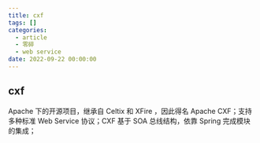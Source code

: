 ```yaml
---
title: cxf
tags: []
categories:
  - article
  - 零碎
  - web service
date: 2022-09-22 00:00:00
---
```


## cxf

Apache 下的开源项目，继承自 Celtix 和 XFire ，因此得名 Apache CXF；支持多种标准 Web Service 协议；CXF 基于 SOA 总线结构，依靠 Spring 完成模块的集成；

